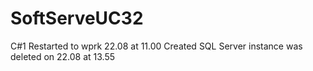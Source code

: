 # SoftServeUC32
C#1
Restarted to wprk 22.08 at 11.00
Created SQL Server instance was deleted on 22.08 at 13.55